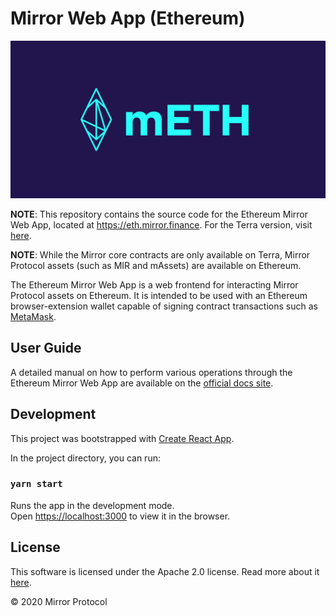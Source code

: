 # Mirror Web App (Ethereum)

![Banner](banner.png)

**NOTE**: This repository contains the source code for the Ethereum Mirror Web App, located at https://eth.mirror.finance. For the Terra version, visit [here](https://github.com/mirror-protocol/terra-web-app).

**NOTE**: While the Mirror core contracts are only available on Terra, Mirror Protocol assets (such as MIR and mAssets) are available on Ethereum.

The Ethereum Mirror Web App is a web frontend for interacting Mirror Protocol assets on Ethereum. It is intended to be used with an Ethereum browser-extension wallet capable of signing contract transactions such as [MetaMask](https://chrome.google.com/webstore/detail/metamask/nkbihfbeogaeaoehlefnkodbefgpgknn?hl=en).

## User Guide

A detailed manual on how to perform various operations through the Ethereum Mirror Web App are available on the [official docs site](https://docs.mirror.finance/user-guide/meth-dual-yield).

## Development

This project was bootstrapped with [Create React App](https://github.com/facebook/create-react-app).

In the project directory, you can run:

### `yarn start`

Runs the app in the development mode.<br>
Open [https://localhost:3000](https://localhost:3000) to view it in the browser.

## License

This software is licensed under the Apache 2.0 license. Read more about it [here](./LICENSE).

© 2020 Mirror Protocol
